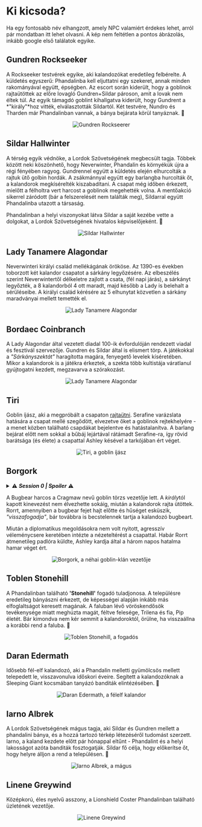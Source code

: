 # Ki kicsoda?

Ha egy fontosabb név elhangzott, amely NPC valamiért érdekes lehet, arról pár mondatban itt lehet olvasni. A kép nem feltétlen a pontos ábrázolás, inkább google első találatok egyike.

## Gundren Rockseeker

A Rockseeker testvérek egyike, aki kalandozókat eredetileg felbérelte. A küldetés egyszerű: Phandalinba kell eljuttatni egy szekeret, annak minden rakományával együtt, épségben. Az escort során kiderült, hogy a goblinok rajtaütöttek az előre lovagló Gundren+Sildar pároson, amit a lovak nem éltek túl. Az egyik támagdó goblint kihallgatva kiderült, hogy Gundrent a *"király"*hoz vitték, elválasztották Sildartól. Két testvére, Nundro és Tharden már Phandalinban vannak, a bánya bejárata körül tanyáznak. 🔁

<center>

![Gundren Rockseerer](./images/npcs/gundren.png)

</center>

## Sildar Hallwinter

A térség egyik védnöke, a Lordok Szövetségének megbecsült tagja. Többek között neki köszönhető, hogy Neverwinter, Phandalin és környékük újra a régi fényében ragyog. Gundrennel együtt a küldetés elején elhurcolták a rajtuk ütő golbin hordák. A zsákmánnyal együtt egy barlangba hurcolták őt, a kalandorok megkísérelték kiszabadítani. A csapat még időben érkezett, mielőtt a félholtra vert harcost a goblinok megehették volna. A mentőakció sikerrel záródott (bár a felszerelését nem találták meg), Sildarral együtt Phandalinba utazott a társaság.

Phandalinban a helyi viszonyokat látva Sildar a saját kezébe vette a dolgokat, a Lordok Szövetségének hivatalos képviselőjeként.
 🔁

<center>

![Sildar Hallwinter](./images/npcs/Sildar.png)

</center>

## Lady Tanamere Alagondar

Neverwinteri királyi család mellékágának örököse. Az 1390-es években toborzott két kalandor csapatot a sárkány legyőzésére. Az elbeszélés szerint Neverwintertől délkeletre zajlott a csata, (fél napi járás), a sárkányt legyőzték, a 8 kalandorból 4 ott maradt, majd később a Lady is belehalt a sérüléseibe. A királyi család kérésére az 5 elhunytat közvetlen a sárkány maradványai mellett temették el.
<center>

![Lady Tanamere Alagondar](./images/npcs/lady-alagondar.png)

</center>

## Bordaec Coinbranch

A Lady Alagondar által vezetett diadal 100-ik évfordulóján rendezett viadal és fesztivál szervezője. Gundren és Sildar által is elismert törp. A játékokkal a *"Sárkányszektát"* haragította magára, fenyegető levelek kíséretében. Mikor a kalandorok is a játékra érkeztek, a szekta több kultistája váratlanul gyújtogatni kezdett, megzavarva a szórakozást.

<center>

![Lady Tanamere Alagondar](./images/npcs/bordaec.jpg)

</center>

## Tiri

Goblin íjász, aki a megpróbált a csapaton <a href='./session-6.md#tiri_introduction'>rajtaütni</a>. Serafine varázslata hatására a csapat mellé szegődött, elvezetve őket a goblinok rejtekhelyére - a menet közben található csapdákat bejelentve és hatástalanítva. A barlang bejárat előtt nem sokkal a bűbáj lejártával rátámadt Serafine-ra, így rövid barátsága (és élete) a csapattal Ashley késével a tarkójában ért véget.

<center>

![Tiri, a goblin íjász](./images/npcs/tiri.png)

</center>

## Borgork

<details>
  <summary>⚠ <b><i>Session 0 | Spoiler</i></b> ⚠</summary>
  A Bonebreaker nevű bugbear klán egyik kiváló harcosa, aki a sámánjuk, Thernurr meggyilkolása után együtt indult Rorral megkeresni Churrark ellopott koponyáját. Miután találkoztak Nanával, és Rorr nem hagyta, hogy megölje az ifjú eladrint, Thernurr kitagadta Rorrt, árulónak nevezve, majd a maga útjára indult.
  <p/>
</details>

A Bugbear harcos a Cragmaw nevű goblin törzs vezetője lett. A *király*tól kapott kinevezést nem élvezhette sokáig, miután a kalandorok rajta ütöttek. Rorrt, amennyiben a bugbear fejet hajt előtte és hűséget esküszik, *"visszafogadja"*, bár továbbra is becstelennek tartja a kalandozó bugbeart.

Miután a diplomatikus megoldásokra nem volt nyitott, agresszív véleménycsere keretében intézte a nézeteltérést a csapattal.
Habár Rorrt átmenetileg padlóra küldte, Ashley kardja által a három napos hatalma hamar véget ért.

<center>

![Borgork, a néhai goblin-klán vezetője](./images/npcs/borgork.jpg)

</center>

## Toblen Stonehill

A Phandalinban található **'Stonehill'** fogadó tuladjonosa. A településre eredetileg bányászni érkezett, de képességei alapján inkább más elfoglaltságot keresett magának. A faluban lévő vöröskendősök tevékenysége miatt meghúzta magát, féltve felesége, Trilena és fia, Pip életét. Bár kimondva nem kér semmit a kalandoroktól, örülne, ha visszaállna a korábbi rend a faluba. 🔁

<center>

![Toblen Stonehill, a fogadós](./images/npcs/Toblen_Stonehill.png)

</center>

## Daran Edermath

Idősebb fél-elf kalandozó, aki a Phandalin melletti gyümölcsös mellett telepedett le, visszavonulva időskori éveire. Segített a kalandozóknak a Sleeping Giant kocsmában tanyázó banditák elintézésében. 🔁

<center>

![Daran Edermath, a félelf kalandor](./images/npcs/daran_edermath.jpg)

</center>

## Iarno Albrek

A Lordok Szövetségének mágus tagja, aki Sildar és Gundren mellett a phandalini bánya, és a hozzá tartozó térkép létezéséről tudomást szerzett. Iarno, a kaland kezdete előtt pár hónappal eltűnt - Phandalint és a helyi lakosságot azóta banditák fosztogatják. Sildar fő célja, hogy előkerítse őt, hogy helyre álljon a rend a településen. 🔁

<center>

![Iarno Albrek, a mágus](./images/npcs/iarno.png)

</center>

## Linene Greywind

Középkorú, éles nyelvű asszony, a Lionshield Coster Phandalinban található üzletének vezetője.

<center>

![Linene Greywind](./images/npcs/Linene_Graywind.png)

</center>
